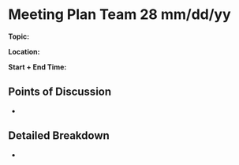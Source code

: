 # Meeting Plan Team 28 mm/dd/yy

**Topic:**

**Location:**

**Start + End Time:**

## Points of Discussion

- 

## Detailed Breakdown

- 

